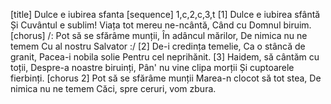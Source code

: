 [title] Dulce e iubirea sfanta
[sequence] 1,c,2,c,3,t
[1]
Dulce e iubirea sfântă
Și Cuvântul e sublim!
Viața tot mereu ne-ncântă,
Când cu Domnul biruim.
[chorus]
/: Pot să se sfărâme munții,
În adâncul mărilor,
De nimica nu ne temem
Cu al nostru Salvator :/
[2]
De-i credința temelie,
Ca o stâncă de granit,
Pacea-i nobila solie
Pentru cel neprihănit.
[3]
Haidem, să cântăm cu toții,
Despre-a noastre biruinți,
Pân' nu vine clipa morții
Și cuptoarele fierbinți.
[chorus 2]
Pot să se sfărâme munții
Marea-n clocot să tot stea,
De nimica nu ne temem
Căci, spre ceruri, vom zbura.

